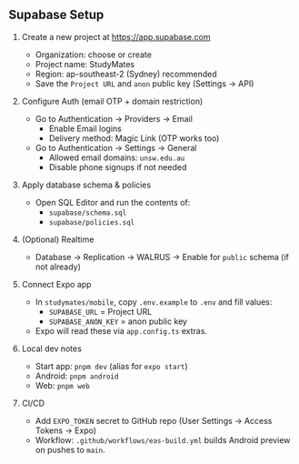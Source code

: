 ## Supabase Setup

1. Create a new project at https://app.supabase.com
   - Organization: choose or create
   - Project name: StudyMates
   - Region: ap-southeast-2 (Sydney) recommended
   - Save the `Project URL` and `anon` public key (Settings → API)

2. Configure Auth (email OTP + domain restriction)
   - Go to Authentication → Providers → Email
     - Enable Email logins
     - Delivery method: Magic Link (OTP works too)
   - Go to Authentication → Settings → General
     - Allowed email domains: `unsw.edu.au`
     - Disable phone signups if not needed

3. Apply database schema & policies
   - Open SQL Editor and run the contents of:
     - `supabase/schema.sql`
     - `supabase/policies.sql`

4. (Optional) Realtime
   - Database → Replication → WALRUS → Enable for `public` schema (if not already)

5. Connect Expo app
   - In `studymates/mobile`, copy `.env.example` to `.env` and fill values:
     - `SUPABASE_URL` = Project URL
     - `SUPABASE_ANON_KEY` = anon public key
   - Expo will read these via `app.config.ts` extras.

6. Local dev notes
   - Start app: `pnpm dev` (alias for `expo start`)
   - Android: `pnpm android`
   - Web: `pnpm web`

7. CI/CD
   - Add `EXPO_TOKEN` secret to GitHub repo (User Settings → Access Tokens → Expo)
   - Workflow: `.github/workflows/eas-build.yml` builds Android preview on pushes to `main`.